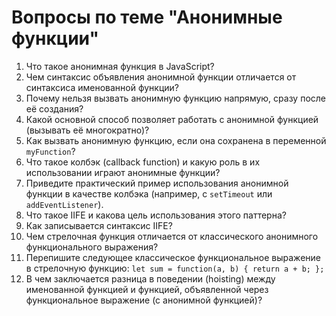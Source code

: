 # Вопросы по теме "Анонимные функции"

1.  Что такое анонимная функция в JavaScript?
2.  Чем синтаксис объявления анонимной функции отличается от синтаксиса именованной функции?
3.  Почему нельзя вызвать анонимную функцию напрямую, сразу после её создания?
4.  Какой основной способ позволяет работать с анонимной функцией (вызывать её многократно)?
5.  Как вызвать анонимную функцию, если она сохранена в переменной `myFunction`?
6.  Что такое колбэк (callback function) и какую роль в их использовании играют анонимные функции?
7.  Приведите практический пример использования анонимной функции в качестве колбэка (например, с `setTimeout` или `addEventListener`).
8.  Что такое IIFE и какова цель использования этого паттерна?
9.  Как записывается синтаксис IIFE?
10. Чем стрелочная функция отличается от классического анонимного функционального выражения?
11. Перепишите следующее классическое функциональное выражение в стрелочную функцию: `let sum = function(a, b) { return a + b; };`
12. В чем заключается разница в поведении (hoisting) между именованной функцией и функцией, объявленной через функциональное выражение (с анонимной функцией)?
